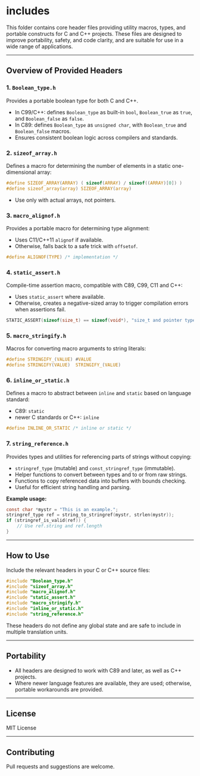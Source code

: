# includes

This folder contains core header files providing utility macros, types, and portable constructs for C and C++ projects. These files are designed to improve portability, safety, and code clarity, and are suitable for use in a wide range of applications.

---

## Overview of Provided Headers

### 1. `Boolean_type.h`

Provides a portable boolean type for both C and C++.  
- In C99/C++: defines `Boolean_type` as built-in `bool`, `Boolean_true` as `true`, and `Boolean_false` as `false`.  
- In C89: defines `Boolean_type` as `unsigned char`, with `Boolean_true` and `Boolean_false` macros.
- Ensures consistent boolean logic across compilers and standards.

### 2. `sizeof_array.h`

Defines a macro for determining the number of elements in a static one-dimensional array:
```c
#define SIZEOF_ARRAY(ARRAY) ( sizeof(ARRAY) / sizeof((ARRAY)[0]) )
#define sizeof_array(array) SIZEOF_ARRAY(array)
```
- Use only with actual arrays, not pointers.

### 3. `macro_alignof.h`

Provides a portable macro for determining type alignment:
- Uses C11/C++11 `alignof` if available.
- Otherwise, falls back to a safe trick with `offsetof`.
```c
#define ALIGNOF(TYPE) /* implementation */
```

### 4. `static_assert.h`

Compile-time assertion macro, compatible with C89, C99, C11 and C++:
- Uses `static_assert` where available.
- Otherwise, creates a negative-sized array to trigger compilation errors when assertions fail.
```c
STATIC_ASSERT(sizeof(size_t) == sizeof(void*), "size_t and pointer type must have the same size.");
```

### 5. `macro_stringify.h`

Macros for converting macro arguments to string literals:
```c
#define STRINGIFY_(VALUE) #VALUE
#define STRINGIFY(VALUE)  STRINGIFY_(VALUE)
```

### 6. `inline_or_static.h`

Defines a macro to abstract between `inline` and `static` based on language standard:
- C89: `static`
- newer C standards or C++: `inline`
```c
#define INLINE_OR_STATIC /* inline or static */
```

### 7. `string_reference.h`

Provides types and utilities for referencing parts of strings without copying:
- `stringref_type` (mutable) and `const_stringref_type` (immutable).
- Helper functions to convert between types and to or from raw strings.
- Functions to copy referenced data into buffers with bounds checking.
- Useful for efficient string handling and parsing.

**Example usage:**
```c
const char *mystr = "This is an example.";
stringref_type ref = string_to_stringref(mystr, strlen(mystr));
if (stringref_is_valid(ref)) {
    // Use ref.string and ref.length
}
```

---

## How to Use

Include the relevant headers in your C or C++ source files:
```c
#include "Boolean_type.h"
#include "sizeof_array.h"
#include "macro_alignof.h"
#include "static_assert.h"
#include "macro_stringify.h"
#include "inline_or_static.h"
#include "string_reference.h"
```

These headers do not define any global state and are safe to include in multiple translation units.

---

## Portability

- All headers are designed to work with C89 and later, as well as C++ projects.
- Where newer language features are available, they are used; otherwise, portable workarounds are provided.

---

## License

MIT License

---

## Contributing

Pull requests and suggestions are welcome.
